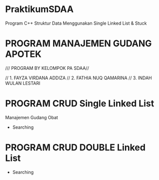 # PraktikumSDAA
Program C++ Struktur Data
Menggunakan Single Linked List & Stuck


# PROGRAM MANAJEMEN GUDANG APOTEK

/// PROGRAM BY KELOMPOK PA SDAA//

// 1. FAYZA VIRDANA ADDIZA
// 2. FATHIA NUQ QAMARINA
// 3. INDAH WULAN LESTARI

# PROGRAM CRUD Single Linked List
Manajemen Gudang Obat
+ Searching

# PROGRAM CRUD DOUBLE Linked List
+ Searching
